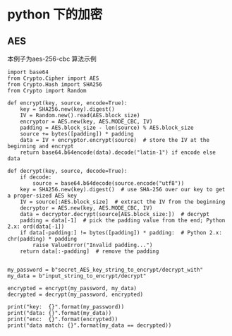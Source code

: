# python 下的加密

## AES
本例子为aes-256-cbc 算法示例

    import base64
    from Crypto.Cipher import AES
    from Crypto.Hash import SHA256
    from Crypto import Random

    def encrypt(key, source, encode=True):
        key = SHA256.new(key).digest()  
        IV = Random.new().read(AES.block_size)  
        encryptor = AES.new(key, AES.MODE_CBC, IV)
        padding = AES.block_size - len(source) % AES.block_size  
        source += bytes([padding]) * padding  
        data = IV + encryptor.encrypt(source)  # store the IV at the beginning and encrypt
        return base64.b64encode(data).decode("latin-1") if encode else data

    def decrypt(key, source, decode=True):
        if decode:
            source = base64.b64decode(source.encode("utf8"))
        key = SHA256.new(key).digest()  # use SHA-256 over our key to get a proper-sized AES key
        IV = source[:AES.block_size]  # extract the IV from the beginning
        decryptor = AES.new(key, AES.MODE_CBC, IV)
        data = decryptor.decrypt(source[AES.block_size:])  # decrypt
        padding = data[-1]  # pick the padding value from the end; Python 2.x: ord(data[-1])
        if data[-padding:] != bytes([padding]) * padding:  # Python 2.x: chr(padding) * padding
            raise ValueError("Invalid padding...")
        return data[:-padding]  # remove the padding


    my_password = b"secret_AES_key_string_to_encrypt/decrypt_with"
    my_data = b"input_string_to_encrypt/decrypt"

    encrypted = encrypt(my_password, my_data)
    decrypted = decrypt(my_password, encrypted)

    print("key:  {}".format(my_password))
    print("data: {}".format(my_data))
    print("enc:  {}".format(encrypted))
    print("data match: {}".format(my_data == decrypted))